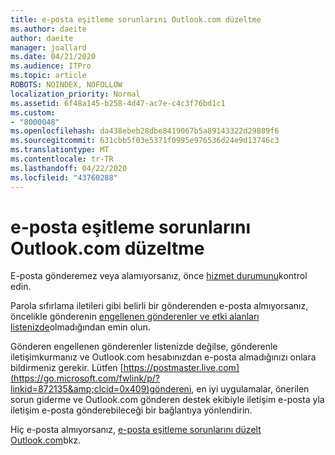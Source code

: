 ```yaml
---
title: e-posta eşitleme sorunlarını Outlook.com düzeltme
ms.author: daeite
author: daeite
manager: joallard
ms.date: 04/21/2020
ms.audience: ITPro
ms.topic: article
ROBOTS: NOINDEX, NOFOLLOW
localization_priority: Normal
ms.assetid: 6f48a145-b258-4d47-ac7e-c4c3f76bd1c1
ms.custom:
- "8000048"
ms.openlocfilehash: da438ebeb28dbe8419067b5a89143322d29889f6
ms.sourcegitcommit: 631cbb5f03e5371f0995e976536d24e9d13746c3
ms.translationtype: MT
ms.contentlocale: tr-TR
ms.lasthandoff: 04/22/2020
ms.locfileid: "43760288"
---
```

# <a name="fix-outlookcom-email-sync-issues"></a>e-posta eşitleme sorunlarını Outlook.com düzeltme

E-posta gönderemez veya alamıyorsanız, önce [hizmet durumunu](https://go.microsoft.com/fwlink/p/?linkid=837482&amp;clcid=0x409)kontrol edin.
  
Parola sıfırlama iletileri gibi belirli bir gönderenden e-posta almıyorsanız, öncelikle gönderenin [engellenen gönderenler ve etki alanları listenizde](https://outlook.live.com/mail/options/mail/junkEmail/blockedSendersAndDomains)olmadığından emin olun.
  
Gönderen engellenen gönderenler listenizde değilse, gönderenle iletişimkurmanız ve Outlook.com hesabınızdan e-posta almadığınızı onlara bildirmeniz gerekir. Lütfen [https://postmaster.live.com](https://go.microsoft.com/fwlink/p/?linkid=872135&amp;clcid=0x409)göndereni, en iyi uygulamalar, önerilen sorun giderme ve Outlook.com gönderen destek ekibiyle iletişim e-posta yla iletişim e-posta gönderebileceği bir bağlantıya yönlendirin.
  
Hiç e-posta almıyorsanız, [e-posta eşitleme sorunlarını düzelt Outlook.com](https://support.office.com/article/d39e3341-8d79-4bf1-b3c7-ded602233642?wt.mc_id=Office_Outlook_com_Alchemy)bkz.